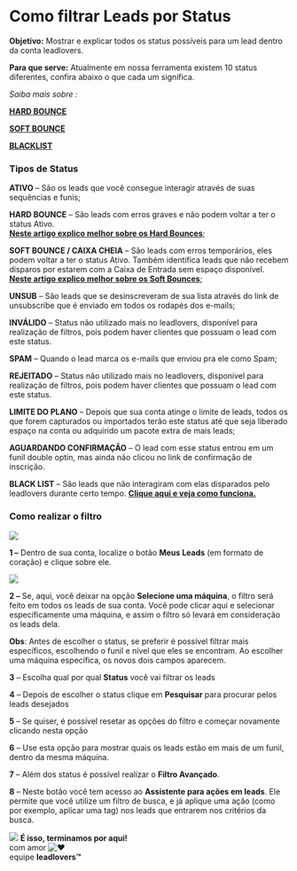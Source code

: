 # Como filtrar Leads por Status

**Objetivo:** Mostrar e explicar todos os status possíveis para um lead dentro da conta leadlovers.

**Para que serve:** Atualmente em nossa ferramenta existem 10 status diferentes, confira abaixo o que cada um significa.

_Saiba mais sobre :_

[**HARD BOUNCE**](https://suporte.love/o-que-e-hard-bounce-e-soft-bounce/)

[**SOFT BOUNCE**](https://suporte.love/o-que-e-hard-bounce-e-soft-bounce/)

[**BLACKLIST**](https://suporte.love/leads-em-blacklist-o-que-significa/)

### **Tipos de Status**

**ATIVO** – São os leads que você consegue interagir através de suas sequências e funis;

**HARD BOUNCE** – São leads com erros graves e não podem voltar a ter o status Ativo.\
[**Neste artigo explico melhor sobre os Hard Bounces**](https://suporte.love/o-que-e-hard-bounce-e-soft-bounce/);

**SOFT BOUNCE / CAIXA CHEIA** – São leads com erros temporários, eles podem voltar a ter o status Ativo. Também identifica leads que não recebem disparos por estarem com a Caixa de Entrada sem espaço disponível. [**Neste artigo explico melhor sobre os Soft Bounces**;](https://suporte.love/o-que-e-hard-bounce-e-soft-bounce/)

**UNSUB** – São leads que se desinscreveram de sua lista através do link de unsubscribe que é enviado em todos os rodapés dos e-mails;

**INVÁLIDO** – Status não utilizado mais no leadlovers, disponível para realização de filtros, pois podem haver clientes que possuam o lead com este status.

**SPAM** – Quando o lead marca os e-mails que enviou pra ele como Spam;

**REJEITADO** – Status não utilizado mais no leadlovers, disponível para realização de filtros, pois podem haver clientes que possuam o lead com este status.

**LIMITE DO PLANO** – Depois que sua conta atinge o limite de leads, todos os que forem capturados ou importados terão este status até que seja liberado espaço na conta ou adquirido um pacote extra de mais leads;

**AGUARDANDO CONFIRMAÇÃO** – O lead com esse status entrou em um funil double optin, mas ainda não clicou no link de confirmação de inscrição.

**BLACK LIST** – São leads que não interagiram com elas disparados pelo leadlovers durante certo tempo. [**Clique aqui e veja como funciona.**](https://suporte.love/leads-em-blacklist-o-que-significa/)[\
](https://legado.leadlovers.site/leads-em-blacklist-o-que-significa/)

### **Como realizar o filtro**

[![](https://legado.leadlovers.site/wp-content/uploads/2020/09/t1-201.png)](https://legado.leadlovers.site/wp-content/uploads/2020/09/t1-201.png)

**1 –** Dentro de sua conta, localize o botão **Meus Leads** (em formato de coração) e clique sobre ele.

[![](https://legado.leadlovers.site/wp-content/uploads/2020/09/t1-202.png)](https://legado.leadlovers.site/wp-content/uploads/2020/09/t1-202.png)

**2 –** Se, aqui, você deixar na opção **Selecione uma máquina**, o filtro será feito em todos os leads de sua conta. Você pode clicar aqui e selecionar especificamente uma máquina, e assim o filtro só levará em consideração os leads dela.

**Obs**: Antes de escolher o status, se preferir é possível filtrar mais específicos, escolhendo o funil e nível que eles se encontram. Ao escolher uma máquina específica, os novos dois campos aparecem.

**3** – Escolha qual por qual **Status** você vai filtrar os leads

**4** – Depois de escolher o status clique em **Pesquisar** para procurar pelos leads desejados

**5** – Se quiser, é possível resetar as opções do filtro e começar novamente clicando nesta opção

**6** – Use esta opção para mostrar quais os leads estão em mais de um funil, dentro da mesma máquina.

**7** – Além dos status é possível realizar o **Filtro Avançado**.

**8** – Neste botão você tem acesso ao **Assistente para ações em leads**. Ele permite que você utilize um filtro de busca, e já aplique uma ação (como por exemplo, aplicar uma tag) nos leads que entrarem nos critérios da busca.

![](https://legado.leadlovers.site/wp-content/uploads/2020/09/1f3c1.svg) **É isso, terminamos por aqui!**\
com amor ![❤](https://legado.leadlovers.site/wp-content/uploads/2020/09/2764.svg)\
equipe **leadlovers™**
